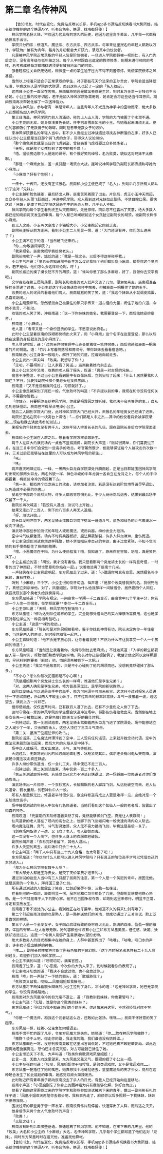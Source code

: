 # 第二章 名传神风
        【告知书友，时代在变化，免费站点难以长存，手机app多书源站点切换看书大势所趋，站长给你推荐的这个换源APP，听书音色多、换源、找书都好使！】
       神风学院名扬大陆，不仅因为它具有的悠久的历史，还因为这里高手辈出，几乎每一代都有绝世高手出世。
       学院共分四系：修道系、魔法系、东方武系、西方武系。每年来这里报名的年轻人都数以万计，学院为广纳有为青年，每月的月初都会大开院门，录取其中的佼佼者。
       凡是被神风学院正常录取的年轻人皆是阶位强者，一旦进入学院都将被一视同仁，有入门先后之分，没有高年级与低年级之分。每个人平时跟自己选定的教师修炼，到期末进行相同的考核，若考核成绩每次都糟糕透顶便有被扫地出门的可能。
       强者轻松过关自然无话说，稍微差一点的学生迫于压力不得不刻苦修炼，致使学院修炼之风甚盛。
       当然以上标准只适合于正常录取的学生，对于那些花天价进来的王孙贵女，学院会适当降低标准，毕竟这些人是学院的大财源，而且这些人也起了一定的「名人效应」。
       这两日小公主一直呆在客栈，辰南威胁她若是敢出去惹是生非，到时五万金票一分钱也不会给她。小公主恨的咬牙切齿，若不是加入神风学院急需用钱，她肯定会将这些话当作耳旁风。期间辰南再次帮她化解了一次困神指力。
       这次古神风波，参与者有一半是青年人，这些青年人不光是为神手中的宝物而来，绝大多数人还想报名加入神风学院。
       第三日清晨，神风学院门前人流涌动，称的上人山人海，学院的大门被围了个水泄不通。
       小公主亮丽无双，她身穿浅黄色长裙，怀中抱着雪白如玉的小玉，令她看起来清纯无比。绝色的容颜吸引了无数男子的眼球，同时招惹来无数女子的嫉妒。
       来神风学院报名的年轻人当中，有不少人曾经去过神战遗迹寻找古神断落的左手，好多人已经认出小公主便是当日那个骑飞虎的女子，引得众人议论纷纷。
       「那个绝色美女就是当日的飞虎到盗，曾经骑着飞虎戏耍过众多修炼者。」
       「天啊，就是那个女孩捡到了古神的右手骨！」
       「唔，据说旁边那个人是她的哥哥，有个很好笑的绰号，名为败类，貌似这对兄妹不太像啊。」
       「那是一个麻烦女孩，差一点引起一场流血大战，据听说神风学院的副院长都直接称呼她为小麻烦。」
       「小麻烦？好有个性啊！」
       ……
       一传十，十传百，还没有正式报名，辰南和小公主便已成了「名人」，到最后几乎所有人都认识了这对「兄妹」。
       小公主越听脸色越差，最后挤出人群，辰南苦笑着跟了出去。片刻后，虎王小玉冲天而起，自众多年轻人头顶飞跃而过，冲进神风学院。众人看到这对兄妹如此张扬，不禁目瞪口呆。很快这对「兄妹」便成了神风学院这届新生中的传奇人物，几乎无人不知。
       神风学院内每个学生看到虎王从天而降时，先是惊愕，而后忍不住露出了笑意，绝大多数人都已经知晓前两天发生的事情，每个人都已听闻眼前这个女孩扯过副院长的胡须，被副院长称作小麻烦。
       到无人之处，小玉再次变成了小猫般大小，小公主抱起它向前走去。
       副院长正好从前方走来，看到小公主二人明显一愣，道：「大门还没有开，你们怎么进来了？」
       小公主满不在乎的道：「当然是飞进来的。」
       「你……你敢强闯学院？」
       「我来报名，辰南快把学费给臭老头。」
       副院长咳嗽了一声，尴尬的道：「我是一院之长，以后不得这样称呼我。」
       小公主气声道：「臭老头你知道那些新生怎么议论我吗？他们都叫我小麻烦，都怪你这个臭老头，若不是你，他们怎么会这样议论呢，哼！」
       副院长尴尬的摸了摸长短不齐的胡须，道：「谁叫你惹了那么多麻烦，好了，我领你去交学费吧。」
       交学费处在第三层院落里，副院长和收费的老人低声交谈了几句，便匆匆离去。辰南把准备好的金票递了过去，小公主趁这个机会快速向他怀中掏去，但被辰南一把攥住了她的玉手。
       收费的老人的诧异的看着他们两人，辰南尴尬的笑了笑，道：「我这个妹妹从小就调皮捣蛋，总喜欢胡闹。」
       小公主刚要斥骂，忽然感觉自己被攥住的那只手传来一道古怪的力量，闭住了她的穴道，令她不能言、不能动。
       收钱的老人笑了笑，冲辰南道：「说一下你妹妹的姓名，我需要登记一下，而后给她安排宿舍。」
       辰南道：「小麻烦。」
       老人道：「看来又是一个身份显贵的学生，不愿意说出真名。」
       此时小公主望着辰南的双眼都快喷出火来了，用「小麻烦」这个名字在这里登记，那么以后她在这里的身份就真的是小麻烦了。
       老人登记完后，道：「过两天住宿管理中心还会单独收一笔住宿费。」而后他递给辰南一把带着竹片的钥匙，道：「竹片上写着院落号和房间号，带你妹妹去看看宿舍吧。」
       辰南输进小公主身体一股暗力，解开了她的穴道，拉着她向前走去。
       小公主发出一声尖叫：「败类，我想杀了你！」
       「走吧，不要胡闹了，让人家看了笑话。」辰南拖着她向前走去。
       路上小公主又吵又闹，收费的老人摇了摇头，叹道：「真是一对古怪的兄妹。」
       宿舍干净整洁，不过当小公主看到屋中有四张床后，立刻尖叫了起来：「什么！居然要我和人同住？不行，我要找副院长那个臭老头给我换房间。」
       辰南道：「又不是没和我同住过，习惯就好了。」
       小公主像是被踩到了尾巴一般，气急败坏的叫道：「不许提以前的事，我现在和你没有任何关系，不需要你管我。」
       「你放心，只要把你交给神风学院，你就是把罪恶之城拆掉，我也决不会再管你的事。」自从见到老妖怪后，辰南巴不得早点甩掉小公主。
       随后二人回到学院大门处，此时神风学院大门已经大开，来报名的年轻男女已经涌了进来。
       副院长正站在院中一块高台上讲话：「……你们都是人中之杰……其中的佼佼者将会被学院录取……现在和我去演武场参加测试。」
       来报名的年轻男女足有两千人，这些年轻人排着长长的队伍，跟在副院长身后向学院里面走去。
       辰南和小公主跟在人群之后，想看看学院怎样录取新生。
       两千人在巨大的演武场内一点也不显得拥挤，副院长大声道：「测试很简单，你们需要过三关，在这三关中你们会受到一些高手的攻击。考官虽然很少，但能够保证每个人被攻击的次数一样，三关过后还能够站在这里的人可以成为神风学院的新生。」
       「吼」
       「吼」
       两声震天咆哮过后，一绿、一黑两头巨龙自学院深处升腾而起，正是当日群雄围困神风学院时出现的那两头巨龙，两名外貌一样、神色冷峻的中年龙骑士各自立在龙背之上，每个人的手中都握着一柄巨剑冷冷的俯视着下方。
       「第一关，抵挡两个巨龙骑士的攻击，请参加者注意，若是没有达到阶位境界请尽早退出，以免造成不必要的伤害。」
       望着空中那两个庞然大物，许多人都感觉恐惧无比，不少人纷纷向后退去，结果到最后场中仅留下一千人。
       副院长再次喊道：「若没有人退出，测试马上开始。」
       结果又走出了二百人，剩下的八百多人再无人退缩。
       「好，测试开始。」
       两头巨龙俯冲而下，两名龙骑士挥舞巨剑向下劈出一道道斗气，蓝色和绿色的斗气像潮水一般向下涌去。
       演武场中那些参加测试的年轻人或用魔法、或用兵器，纷纷出全力抵挡。
       空中斗气纵横激荡，场内不时有兵器断折、魔法屏蔽破裂，许多人鲜血淋淋，重伤而退。
       小公主没想到测试竟然这样残酷，她不禁暗暗庆幸自己的幸运，由于过度紧张，不知不觉间她的右手使劲掐住了辰南的胳膊。
       「喂，小恶魔你在干吗，为什么使劲掐我？哦，我知道了，原来你在害怕，哈哈，真是笑死我了。」
       小公主尴尬的道：「胡说，我才没有害怕，我只是看那两个臭龙骑士长的一样有些奇怪，一时看的出了神而已，不然谁愿意和你站在一起。」说着她远离了辰南十几米。
       一声轻笑在小公主背后响起，东方凤凰走了过来，道：「小邋遢你可真有意思，居然报名叫小麻烦，真有性格。」
       听到「小麻烦」三个字，小公主恨的咬牙切齿，恼声道：「是那个败类替我报的名，我恨死他了，真想立刻杀掉他。对了，凤凰姐姐，学院为什么给我那样一间破宿舍，居然要四个人同住，我要找院长那个臭老头给我换房间。」
       东方凤凰笑道：「学院有规定，一间宿舍一学期一千二百金币，由宿舍中几个学生平分，你若想一个人住一间宿舍，每学期就要**支付一千二百金币。」
       小公主惊叫道：「天啊，神风学院在抢钱吗？」
       东方凤凰道：「修为达到阶位境界的学生，完全能够凭借自己的实力赚够所需费用，这也是学院对每位学生的一种变相考验吧。」
       小公主道：「这是**裸的抢劫。」
       东方凤凰笑道：「院长可是对你另眼相看呦，鉴于你找到神骨有功，院长决定免你一年住宿费，当然是两人的房间，到时候你和我一起住。」
       小公主狐疑的道：「他不会是不放心我，让你看着我吧？不然为什么不让我享受一个人一个房间的待遇？」
       东方凤凰暗道：「当然是让我看着你，免得你到处去惹麻烦。」不过她笑道：「入学的新生都要由人带一段时间，帮助他们熟悉学院的环境。院长对你已经很破例了，我估计他之所以这样照顾你，早已料到你要去「麻烦」他，怕胡须再被抓下一大把。」
       小公主笑道：「我又不是故意的，只是不小心碰到了他的胡须而已，没想到竟然碰掉了那么多。」
       「不小心？怎么你每次犯错都是不小心啊！」
       「凤凰姐姐那两个臭龙骑士怎么长的一样啊，难道他们是孪生兄弟？」
       「对，这两人确实是孪生兄弟，修为皆高深无比，是学院的新锐教师。」
       四阶巨龙骑士可以说是高手中的高手，修为可用深不可测来形容，这次只不过对报名人员进行一下测试而已，所以两人不敢全力出手，只不过攻击的频率非常快，斗气一波接着一波，远远望去，演武上方一片彩芒。
       但即便如此，仅仅盏茶时间，已有数百人退了出去，还有不少重伤之人倒了下去。
       这时守侯在一旁的神风学院的学生便会快速冲进场中，将那些伤者抢救出来。当然倒在地上美女会先一步被救出来，这是色狼们向美女示好的最佳时机。
       一刻钟过后，第一关测试结束，两名龙骑士驾御着两头巨龙飞进了学院深处。场中能够站立之人减少了一半，只余四百余人，这些人顶住了三次斗气攻击。
       「第二关，抵挡三位魔法师的攻击。」
       副院长话落，三名魔法师漂浮到了空中，三人没有任何话语，上来就开始念动咒语。空中的魔法元素剧烈波动起来，而后大片的火焰从空中降下。
       场中众人或躲闪，或发出魔法、斗气、真气等抵抗。
       火焰过后，无数寒光闪闪的风刃向地面射去，冰枪紧随其后，偶尔还会有闪电从天而降，演武场中魔法攻击疯狂肆虐。
       许多人纷纷带伤退出，仅一会儿工夫，场中便已不足二百人。
       一刻钟过后，第二关测试结束，场中仅余一百二十多人。
       「第三关测试即将开始，若感觉自己实力不够请赶快退出，这一场将由一位修道者对你们发动攻击。」
       演武场传出一片惊呼，一个衣衫宽大，长袖飘飘的老人脚踩飞剑，从远处破空而来，老人仙风道骨、鹤发童颜，仿若神仙中人一般。
       所有人都震惊无比，修道者平时很少见，像这样修道有成之人更是难得一见，这绝对是一个五阶绝世高手。
       场中接受测试的年轻人中仅有几名修道者，当他们看到这个如仙人一般的老者后，皆露出了惊喜的神色。
       辰南叹道：「元婴期的五阶修道者果然了得，竟然能够御剑飞空，真是让人羡慕啊！」
       仙风道骨的老人落在了场内的高台之上，他脚下的飞剑如闪电一般快速向场内众人斩去。
       场内魔法狂舞，真气、斗气澎湃激荡，众人无不奋力抵挡飞剑，毕竟这是最后一关了。
       飞剑在场内旋转了一遭，又飞向了老人，老人御剑而去。
       这一次没有一个人倒下，但许多人身上的衣服都已破裂。
       副院长朗声道：「衣衫完好者留下，其他人退出。」
       许多人失望的离去，最后场中只余二十九人。
       小公主叫道：「两千人中只有这二十九人合格，也太夸张了吧！」
       东方凤凰道：「你以为什么人都可以进入神风学院吗？只有真正的阶位高手才可以凭借自己的本领进入。」
       「那为什么神风学院有数千人啊？」
       「有大部分人都是王孙贵女，是交了天价学费才进来的。」
       通过测试的这些人当中有三人引起了辰南的注意，第一个人是一个英挺的青年，原因无他，这是辰南的一个熟人，拜月国三皇子仁剑。
       所有通过测试的人都露出了笑意，仁剑却荣辱不惊，沉稳一如往昔。
       在看到他的一瞬间，辰南明显一愣，虽然他和仁剑只相处了几天，但却明显感觉他野心勃勃，是一个不甘屈尊于人下的野心家。他不在己国争权夺势，却跑到这里来修行，明显不正常，肯定有变故发生。
       辰南看了看不远处的小公主，看到她正在咬牙攥拳，他知道不久的将来仁剑有难了。
       第二个引起辰南注意的也是熟人，是一路护送他们的关浩，他成功通过了三关测试，脸上泛着喜悦的神情。
       第三个人是一个金发女子，女子凹凸玲珑有致的身材惹火无比，饱满的双峰，盈盈一握的细腰，浑圆的臀部……让人遐思无限。她的容颜也许没有小公主和东方凤凰美丽，但性感、妩媚、妖娆却远远过之，这是一个令男人能够产生最原始yu望的尤物。
       绝大多数男人的目光都集中在她的身上，人群中甚至传出了「咕噜」、「咕噜」咽口水的声音，许多女子现出嫉妒的神色。
       「咳……」副院长的咳嗽声打断了所有色狼的不良幻想。「这个月的报名者总共有二十九人顺利过关，欢迎你们加入神风学院……」
       小公主不满的叫道：「唠唠叨叨，满嘴官腔。」
       辰南走了过来，道：「小恶魔，今次你的大仇人来了，到时候就看你的表现了。」
       小公主咬牙切齿的道：「我决不会放过他，也不会放过你。」
       辰南「咚」的一声敲了一下她的额头，道：「敢威胁我？」
       「死败类又敲我，哎呦……凤凰姐姐帮我揍他。」
       东方凤凰将不断揉着额头喊痛的小公主拉到了身后，冷冷的道：「这是神风学院，她已是学院的学生，你没有资格碰她。」
       辰南面对东方凤凰冷冷的目光毫不退让，道：「我教训我妹妹，你也要管吗？」
       小公主气道：「无耻，谁是你这个败类的妹妹？」
       东方凤凰道：「别以为我不知道你们两个的关系，你赶快离开这里，不然别怪我对你不客气。」
       「你是一个魔法师，和我这个武者站这么近，还敢如此张扬，嘿嘿……」辰南不怀好意的笑了起来。
       东方凤凰一惊，拉着小公主急忙向后退去。
       辰南不慌不忙的跟了几步，令东方凤凰大惊失色，她怒道：「你……敢在神风学院撒野？」
       「撒野？谈不上吧，你走你的路，我走我的路，我们谁也没有妨碍谁。」
       东方凤凰面色一寒，没想到辰南竟敢在这里出言调侃她，不过她还真不敢轻举妄动。如此近距离她若施展魔法，恐怕还未念完咒语，对方可能就已擒住了她。
       小公主惟恐天下不乱，大声叫道：「败类你竟敢调戏凤凰姐姐！」
       此言一出，无数人向这里望来，东方凤凰又羞又气，狠狠的捏了小公主一把。
       小公主夸张的叫道：「哎呦，凤凰姐姐你干吗捏我，是败类调戏你，又不是我调戏你……」
       东方凤凰一把捂住了她的嘴巴，她真想找个地缝钻进去，堂堂魔法系的天才少女，竟然在这种场合发生了如此尴尬的事情，她感觉双颊火辣辣发热。
       此时附近所有青年男子都向辰南投去了杀人的目光，有些人已经开始向这里移动。
       辰南小声道：「小恶魔别忘了你身上的困神指力只有我能够化解，你好自为之。」
       他看了看向这里围拢过来的学院学生和那些参加测试被刷下来的青年，做出一副彬彬有礼的样子道：「凤凰小姐改天再陪你去散步吧，我有事先走了，麻烦你以后多照顾一下我妹妹，妹妹不要想我啊。」
       围拢过来的那些男子皆一阵发呆，辰南没有作片刻停留，快速穿出了人群，而后逃之夭夭。
       他身后传来两个女人气急败坏的声音：
       「败类！」
       「无耻之徒！」
       辰南没有听到后面那些话语，快速逃离了神风学院。他不知道，在接下来的几天里，他的「败类」大名和小公主的「小麻烦」大名，名传神风学院，几乎每个学生都知道了他们这对「兄妹」。同时东方凤凰时时在诅咒他，准备找他算帐。
       【告知书友，时代在变化，免费站点难以长存，手机app多书源站点切换看书大势所趋，站长给你推荐的这个换源APP，听书音色多、换源、找书都好使！】